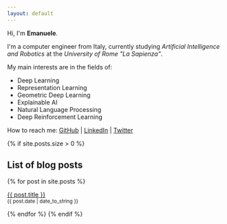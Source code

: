 ```yaml
---
layout: default
---
```


Hi, I'm **Emanuele**.

I'm a computer engineer from Italy, currently studying *Artificial Intelligence and Robotics* at the *University of Rome "La Sapienza"*.

My main interests are in the fields of:
- Deep Learning
- Representation Learning
- Geometric Deep Learning
- Explainable AI
- Natural Language Processing
- Deep Reinforcement Learning


How to reach me:
[GitHub](https://github.com/noostale) \| [LinkedIn](https://www.linkedin.com/in/emanuele-frasca) \| [Twitter](https://twitter.com/noostale)


{% if site.posts.size > 0 %}
  ## List of blog posts
  {% for post in site.posts %}
  <p>
    <a href="{{ post.url }}">{{ post.title }}</a>
    <br>
    <small>{{ post.date | date_to_string }}</small>
  </p>
  {% endfor %}
{% endif %}